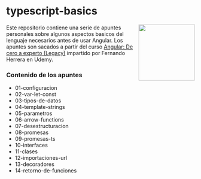 # typescript-basics

<img align="right" src="https://upload.wikimedia.org/wikipedia/commons/thumb/4/4c/Typescript_logo_2020.svg/1200px-Typescript_logo_2020.svg.png" height="150px">

Este repositorio contiene una serie de apuntes personales sobre algunos aspectos basicos del lenguaje necesarios antes de usar Angular. Los apuntes son sacados
a partir del curso [Angular: De cero a experto (Legacy)](https://www.udemy.com/share/101XwIBkcec1xXTHw=/) impartido por Fernando Herrera en Udemy.

### Contenido de los apuntes
+ 01-configuracion
+ 02-var-let-const
+ 03-tipos-de-datos
+ 04-template-strings
+ 05-parametros
+ 06-arrow-functions
+ 07-desestructuracion
+ 08-promesas
+ 09-promesas-ts
+ 10-interfaces
+ 11-clases
+ 12-importaciones-url
+ 13-decoradores
+ 14-retorno-de-funciones
